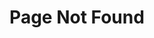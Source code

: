 ---
title: "Page Not Found"
layout: single
excerpt: "Page not found. "
permalink: /404.html
sitemap: false
---